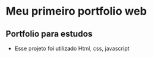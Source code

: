 # Meu primeiro portfolio web
## Portfolio para estudos

* Esse projeto foi utilizado Html, css, javascript